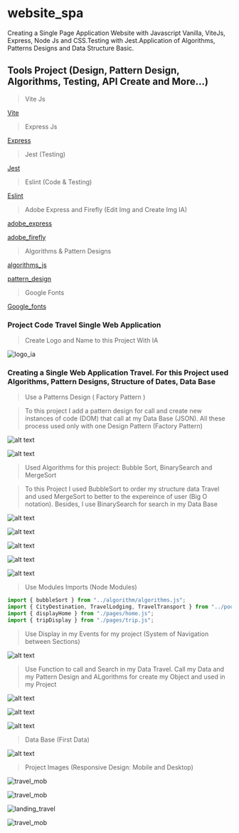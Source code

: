 # website_spa

Creating a Single Page Application Website with Javascript Vanilla, ViteJs, Express, Node Js and CSS.Testing with Jest.Application of Algorithms, Patterns Designs and Data Structure Basic. 

## Tools Project (Design, Pattern Design, Algorithms, Testing, API Create and More...)

> Vite Js

[Vite](https://vitejs.dev/)

> Express Js

[Express](https://expressjs.com/)

> Jest (Testing)

[Jest](https://jestjs.io/)

> Eslint (Code & Testing)

[Eslint](https://eslint.org/docs/latest/use/getting-started)

> Adobe Express and Firefly (Edit Img and Create Img IA)

[adobe_express](https://www.adobe.com/es/express/)

[adobe_firefly](https://firefly.adobe.com/)

> Algorithms & Pattern Designs

[algorithms_js](https://www.30secondsofcode.org/js/algorithm/p/1/)

[pattern_design](https://refactoring.guru/es/design-patterns/catalog)

> Google Fonts

[Google_fonts](https://fonts.google.com/)

### Project Code Travel Single Web Application

> Create Logo and Name to this Project With IA

![logo_ia](./src/icons/Dream%20Trip.png)

### Creating a Single Web Application Travel. For this Project used Algorithms, Pattern Designs, Structure of Dates, Data Base

> Use a Patterns Design ( Factory Pattern )

> To this project I add a pattern design for call and create  new instances of code (DOM) that call at my Data Base (JSON). All these process used only with one Design Pattern (Factory Pattern)

![alt text](./src/img/imgReadme/image.png)

![alt text](./src/img/imgReadme/image-1.png)

> Used Algorithms for this project: Bubble Sort, BinarySearch and MergeSort

> To this Project I used BubbleSort to order my structure data Travel and used MergeSort to better to the expereince of user (Big O notation). Besides, I use BinarySearch for search in my Data Base

![alt text](./src/img/imgReadme/image-2.png)

![alt text](./src/img/imgReadme/image-3.png)

![alt text](./src/img/imgReadme/image-4.png)

![alt text](./src/img/imgReadme/image-5.png)

![alt text](./src/img/imgReadme/image-6.png)

> Use Modules Imports (Node Modules)

```javascript
import { bubbleSort } from "../algorithm/algorithms.js";
import { CityDestination, TravelLodging, TravelTransport } from "../poo/patternsDesign.js";
import { displayHome } from "./pages/home.js";
import { tripDisplay } from "./pages/trip.js";
```

> Use Display in my Events for my project (System of Navigation between Sections)

![alt text](./src/img/imgReadme/image-7.png)

> Use Function to call and Search in my Data Travel. Call my Data and my Pattern Design and ALgorithms for create my Object and used in my Project

![alt text](./src/img/imgReadme/image-8.png)

![alt text](./src/img/imgReadme/image-9.png)

![alt text](./src/img/imgReadme/image-10.png)

> Data Base (First Data)

![alt text](./src/img/imgReadme/image-11.png)

> Project Images (Responsive Design: Mobile and Desktop)

![travel_mob](./src/img/screenImg/mobile_1.png)

![travel_mob](./src/img/screenImg/mobile_2.png)

![landing_travel](./src/img/screenImg/landing_1.png)

![travel_mob](./src//img/screenImg/mobile_3.png)